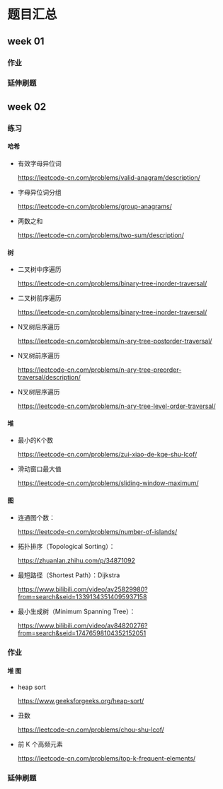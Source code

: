 # 题目汇总
## week 01 
### 作业
### 延伸刷题

## week 02 
### 练习
#### 哈希
* 有效字母异位词 
    
    https://leetcode-cn.com/problems/valid-anagram/description/

* 字母异位词分组 

    https://leetcode-cn.com/problems/group-anagrams/

* 两数之和

    https://leetcode-cn.com/problems/two-sum/description/

#### 树
* 二叉树中序遍历 
    
    https://leetcode-cn.com/problems/binary-tree-inorder-traversal/

* 二叉树前序遍历 
  
    https://leetcode-cn.com/problems/binary-tree-inorder-traversal/

* N叉树后序遍历 
  
    https://leetcode-cn.com/problems/n-ary-tree-postorder-traversal/

* N叉树前序遍历 
  
    https://leetcode-cn.com/problems/n-ary-tree-preorder-traversal/description/

* N叉树层序遍历 
  
    https://leetcode-cn.com/problems/n-ary-tree-level-order-traversal/  

#### 堆 
* 最小的K个数 
  
    https://leetcode-cn.com/problems/zui-xiao-de-kge-shu-lcof/

* 滑动窗口最大值
  
    https://leetcode-cn.com/problems/sliding-window-maximum/

#### 图    

* 连通图个数： 

    https://leetcode-cn.com/problems/number-of-islands/

* 拓扑排序（Topological Sorting）： 

    https://zhuanlan.zhihu.com/p/34871092

* 最短路径（Shortest Path）：Dijkstra 
  
    https://www.bilibili.com/video/av25829980?from=search&seid=13391343514095937158

* 最小生成树（Minimum Spanning Tree）： 

    https://www.bilibili.com/video/av84820276?from=search&seid=17476598104352152051

### 作业

#### 堆 图
* heap sort
  
    https://www.geeksforgeeks.org/heap-sort/

* 丑数

    https://leetcode-cn.com/problems/chou-shu-lcof/

* 前 K 个高频元素

    https://leetcode-cn.com/problems/top-k-frequent-elements/

### 延伸刷题
